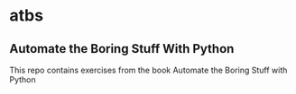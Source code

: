 # atbs
## Automate the Boring Stuff With Python

This repo contains exercises from the book Automate the Boring Stuff with Python
